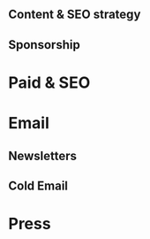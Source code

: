 
## Content & SEO strategy


## Sponsorship


# Paid & SEO

# Email
## Newsletters
## Cold Email


# Press




